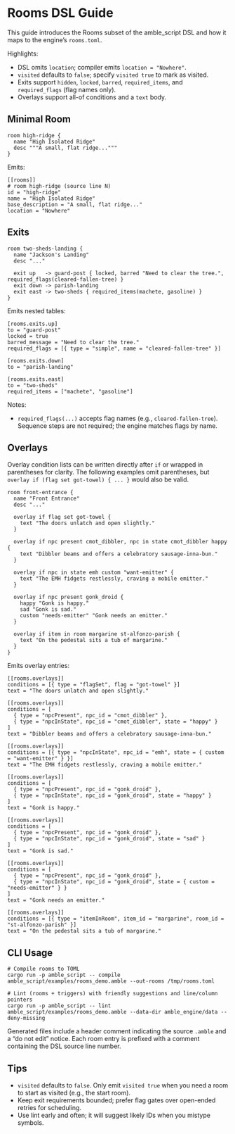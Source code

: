 # Rooms DSL Guide

This guide introduces the Rooms subset of the amble_script DSL and how it maps to the engine’s `rooms.toml`.

Highlights:
- DSL omits `location`; compiler emits `location = "Nowhere"`.
- `visited` defaults to `false`; specify `visited true` to mark as visited.
- Exits support `hidden`, `locked`, `barred`, `required_items`, and `required_flags` (flag names only).
- Overlays support all-of conditions and a `text` body.

## Minimal Room

```
room high-ridge {
  name "High Isolated Ridge"
  desc """A small, flat ridge..."""
}
```

Emits:

```
[[rooms]]
# room high-ridge (source line N)
id = "high-ridge"
name = "High Isolated Ridge"
base_description = "A small, flat ridge..."
location = "Nowhere"
```

## Exits

```
room two-sheds-landing {
  name "Jackson's Landing"
  desc "..."

  exit up   -> guard-post { locked, barred "Need to clear the tree.", required_flags(cleared-fallen-tree) }
  exit down -> parish-landing
  exit east -> two-sheds { required_items(machete, gasoline) }
}
```

Emits nested tables:

```
[rooms.exits.up]
to = "guard-post"
locked = true
barred_message = "Need to clear the tree."
required_flags = [{ type = "simple", name = "cleared-fallen-tree" }]

[rooms.exits.down]
to = "parish-landing"

[rooms.exits.east]
to = "two-sheds"
required_items = ["machete", "gasoline"]
```

Notes:
- `required_flags(...)` accepts flag names (e.g., `cleared-fallen-tree`). Sequence steps are not required; the engine matches flags by name.

## Overlays

Overlay condition lists can be written directly after `if` or wrapped in parentheses for clarity. The following examples omit parentheses, but `overlay if (flag set got-towel) { ... }` would also be valid.

```
room front-entrance {
  name "Front Entrance"
  desc "..."

  overlay if flag set got-towel {
    text "The doors unlatch and open slightly."
  }

  overlay if npc present cmot_dibbler, npc in state cmot_dibbler happy {
    text "Dibbler beams and offers a celebratory sausage-inna-bun."
  }

  overlay if npc in state emh custom "want-emitter" {
    text "The EMH fidgets restlessly, craving a mobile emitter."
  }

  overlay if npc present gonk_droid {
    happy "Gonk is happy."
    sad "Gonk is sad."
    custom "needs-emitter" "Gonk needs an emitter."
  }

  overlay if item in room margarine st-alfonzo-parish {
    text "On the pedestal sits a tub of margarine."
  }
}
```

Emits overlay entries:

```
[[rooms.overlays]]
conditions = [{ type = "flagSet", flag = "got-towel" }]
text = "The doors unlatch and open slightly."

[[rooms.overlays]]
conditions = [
  { type = "npcPresent", npc_id = "cmot_dibbler" },
  { type = "npcInState", npc_id = "cmot_dibbler", state = "happy" }
]
text = "Dibbler beams and offers a celebratory sausage-inna-bun."

[[rooms.overlays]]
conditions = [{ type = "npcInState", npc_id = "emh", state = { custom = "want-emitter" } }]
text = "The EMH fidgets restlessly, craving a mobile emitter."

[[rooms.overlays]]
conditions = [
  { type = "npcPresent", npc_id = "gonk_droid" },
  { type = "npcInState", npc_id = "gonk_droid", state = "happy" }
]
text = "Gonk is happy."

[[rooms.overlays]]
conditions = [
  { type = "npcPresent", npc_id = "gonk_droid" },
  { type = "npcInState", npc_id = "gonk_droid", state = "sad" }
]
text = "Gonk is sad."

[[rooms.overlays]]
conditions = [
  { type = "npcPresent", npc_id = "gonk_droid" },
  { type = "npcInState", npc_id = "gonk_droid", state = { custom = "needs-emitter" } }
]
text = "Gonk needs an emitter."

[[rooms.overlays]]
conditions = [{ type = "itemInRoom", item_id = "margarine", room_id = "st-alfonzo-parish" }]
text = "On the pedestal sits a tub of margarine."
```

## CLI Usage

```
# Compile rooms to TOML
cargo run -p amble_script -- compile amble_script/examples/rooms_demo.amble --out-rooms /tmp/rooms.toml

# Lint (rooms + triggers) with friendly suggestions and line/column pointers
cargo run -p amble_script -- lint amble_script/examples/rooms_demo.amble --data-dir amble_engine/data --deny-missing
```

Generated files include a header comment indicating the source `.amble` and a “do not edit” notice. Each room entry is prefixed with a comment containing the DSL source line number.

## Tips

- `visited` defaults to `false`. Only emit `visited true` when you need a room to start as visited (e.g., the start room).
- Keep exit requirements bounded; prefer flag gates over open-ended retries for scheduling.
- Use lint early and often; it will suggest likely IDs when you mistype symbols.
